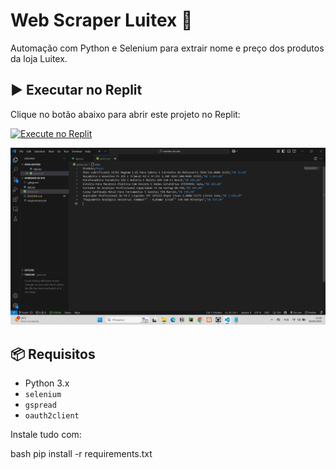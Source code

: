 # Web Scraper Luitex 🛒

Automação com Python e Selenium para extrair nome e preço dos produtos da loja Luitex.

## ▶️ Executar no Replit

Clique no botão abaixo para abrir este projeto no Replit:

[![Execute no Replit](https://replit.com/badge/github/Deco-cmd/web-scraper)](https://replit.com/new/github/Deco-cmd/web-scraper)

![Exemplo do CSV](images/print_csv.png)


## 📦 Requisitos

- Python 3.x
- `selenium`
- `gspread`
- `oauth2client`

Instale tudo com:

bash
pip install -r requirements.txt

